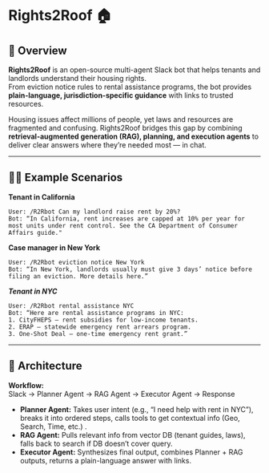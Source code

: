 # Rights2Roof 🏠

## 🚀 Overview
**Rights2Roof** is an open-source multi-agent Slack bot that helps tenants and landlords understand their housing rights.  
From eviction notice rules to rental assistance programs, the bot provides **plain-language, jurisdiction-specific guidance** with links to trusted resources.

Housing issues affect millions of people, yet laws and resources are fragmented and confusing. Rights2Roof bridges this gap by combining **retrieval-augmented generation (RAG), planning, and execution agents** to deliver clear answers where they’re needed most — in chat.

---

## 🧑‍💻 Example Scenarios
**Tenant in California**
```text
User: /R2Rbot Can my landlord raise rent by 20%?
Bot: “In California, rent increases are capped at 10% per year for most units under rent control. See the CA Department of Consumer Affairs guide."
```

**Case manager in New York**
```text
User: /R2Rbot eviction notice New York
Bot: “In New York, landlords usually must give 3 days’ notice before filing an eviction. More details here.”
```

***Tenant in NYC***
```text
User: /R2Rbot rental assistance NYC
Bot: “Here are rental assistance programs in NYC:
1. CityFHEPS – rent subsidies for low-income tenants.
2. ERAP – statewide emergency rent arrears program.
3. One-Shot Deal – one-time emergency rent grant.”
```
---

## 🧩 Architecture

**Workflow:**  
Slack → Planner Agent → RAG Agent → Executor Agent → Response  

- **Planner Agent:** Takes user intent (e.g., “I need help with rent in NYC”), breaks it into ordered steps, calls tools to get contextual info (Geo, Search, Time, etc.) .  
- **RAG Agent:** Pulls relevant info from vector DB (tenant guides, laws), falls back to search if DB doesn’t cover query.
- **Executor Agent:** Synthesizes final output, combines Planner + RAG outputs, returns a plain-language answer with links.
